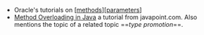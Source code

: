 * Oracle's tutorials on [[methods](https://docs.oracle.com/javase/tutorial/java/javaOO/methods.html)][[parameters](https://docs.oracle.com/javase/tutorial/java/javaOO/arguments.html)]
* [Method Overloading in Java](https://www.javatpoint.com/method-overloading-in-java) a tutorial from javapoint.com. Also mentions the topic of a related topic ==_type promotion_==.
